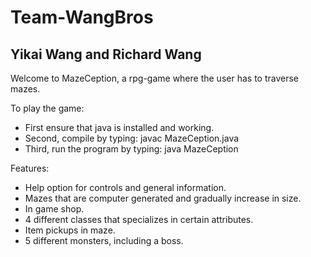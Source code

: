# Team-WangBros
Yikai Wang and Richard Wang
---------------------------

  Welcome to MazeCeption, a rpg-game where the user has to traverse mazes.

To play the game:

- First ensure that java is installed and working.
- Second, compile by typing:
	javac MazeCeption.java
- Third, run the program by typing:
	java MazeCeption


Features:

- Help option for controls and general information.
- Mazes that are computer generated and gradually increase in size.
- In game shop.
- 4 different classes that specializes in certain attributes.
- Item pickups in maze.
- 5 different monsters, including a boss.